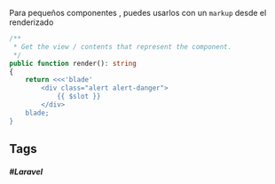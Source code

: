 Para pequeños componentes , puedes usarlos con un `markup` desde el renderizado

```PHP
/**
 * Get the view / contents that represent the component.
 */
public function render(): string
{
    return <<<'blade'
        <div class="alert alert-danger">
            {{ $slot }}
        </div>
    blade;
}
```

## Tags

##### #Laravel